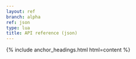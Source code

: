 ```yaml
---
layout: ref
branch: alpha
ref: json
type: lua
title: API reference (json)
---
```

{% include anchor_headings.html html=content %}